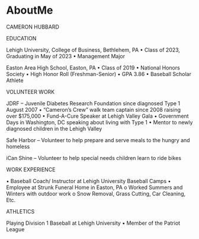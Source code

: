# AboutMe
CAMERON HUBBARD

EDUCATION

Lehigh University, College of Business, Bethlehem, PA
•	Class of 2023, Graduating in May of 2023
•	Management Major 

Easton Area High School, Easton, PA
•	Class of 2019 
•	National Honors Society 
•	High Honor Roll (Freshman-Senior)
•	GPA 3.86
•	Baseball Scholar Athlete 

VOLUNTEER WORK

JDRF – Juvenile Diabetes Research Foundation since diagnosed Type 1 August 2007
•	“Cameron’s Crew” walk team captain since 2008 raising over $175,000
•	Fund-A-Cure Speaker at Lehigh Valley Gala
•	Government Days in Washington, DC speaking about living with Type 1
•	Mentor to newly diagnosed children in the Lehigh Valley

Safe Harbor – Volunteer to help prepare and serve meals to the hungry and homeless

iCan Shine – Volunteer to help special needs children learn to ride bikes 

WORK EXPERIENCE

•	Baseball Coach/ Instructor at Lehigh University Baseball Camps
•	Employee at Strunk Funeral Home in Easton, PA
o	Worked Summers and Winters with outdoor work
o	Snow Removal, Grass Cutting, Car Cleaning, Etc.

ATHLETICS

Playing Division 1 Baseball at Lehigh University 
•	Member of the Patriot League 
